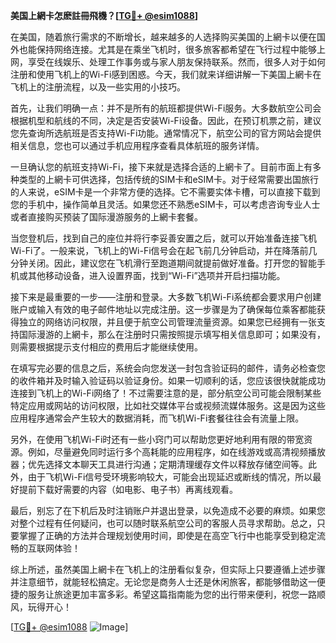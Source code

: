 **美国上網卡怎麽註冊飛機？[[TG💪+ @esim1088](https://t.me/s/esim1088)]**

在美国，随着旅行需求的不断增长，越来越多的人选择购买美国的上網卡以便在国外也能保持网络连接。尤其是在乘坐飞机时，很多旅客都希望在飞行过程中能够上网，享受在线娱乐、处理工作事务或与家人朋友保持联系。然而，很多人对于如何注册和使用飞机上的Wi-Fi感到困惑。今天，我们就来详细讲解一下美国上網卡在飞机上的注册流程，以及一些实用的小技巧。

首先，让我们明确一点：并不是所有的航班都提供Wi-Fi服务。大多数航空公司会根据机型和航线的不同，决定是否安装Wi-Fi设备。因此，在预订机票之前，建议您先查询所选航班是否支持Wi-Fi功能。通常情况下，航空公司的官方网站会提供相关信息，您也可以通过手机应用程序查看具体航班的服务详情。

一旦确认您的航班支持Wi-Fi，接下来就是选择合适的上網卡了。目前市面上有多种类型的上網卡可供选择，包括传统的SIM卡和eSIM卡。对于经常需要出国旅行的人来说，eSIM卡是一个非常方便的选择。它不需要实体卡槽，可以直接下载到您的手机中，操作简单且灵活。如果您还不熟悉eSIM卡，可以考虑咨询专业人士或者直接购买预装了国际漫游服务的上網卡套餐。

当您登机后，找到自己的座位并将行李妥善安置之后，就可以开始准备连接飞机Wi-Fi了。一般来说，飞机上的Wi-Fi信号会在起飞前几分钟启动，并在降落前几分钟关闭。因此，建议您在飞机滑行至跑道期间就提前做好准备。打开您的智能手机或其他移动设备，进入设置界面，找到“Wi-Fi”选项并开启扫描功能。

接下来是最重要的一步——注册和登录。大多数飞机Wi-Fi系统都会要求用户创建账户或输入有效的电子邮件地址以完成注册。这一步骤是为了确保每位乘客都能获得独立的网络访问权限，并且便于航空公司管理流量资源。如果您已经拥有一张支持国际漫游的上網卡，那么在注册时只需按照提示填写相关信息即可；如果没有，则需要根据提示支付相应的费用后才能继续使用。

在填写完必要的信息之后，系统会向您发送一封包含验证码的邮件，请务必检查您的收件箱并及时输入验证码以验证身份。如果一切顺利的话，您应该很快就能成功连接到飞机上的Wi-Fi网络了！不过需要注意的是，部分航空公司可能会限制某些特定应用或网站的访问权限，比如社交媒体平台或视频流媒体服务。这是因为这些应用程序通常会产生较大的数据消耗，而飞机Wi-Fi套餐往往会有流量上限。

另外，在使用飞机Wi-Fi时还有一些小窍门可以帮助您更好地利用有限的带宽资源。例如，尽量避免同时运行多个高耗能的应用程序，如在线游戏或高清视频播放器；优先选择文本聊天工具进行沟通；定期清理缓存文件以释放存储空间等。此外，由于飞机Wi-Fi信号受环境影响较大，可能会出现延迟或断线的情况，所以最好提前下载好需要的内容（如电影、电子书）再离线观看。

最后，别忘了在下机后及时注销账户并退出登录，以免造成不必要的麻烦。如果您对整个过程有任何疑问，也可以随时联系航空公司的客服人员寻求帮助。总之，只要掌握了正确的方法并合理规划使用时间，即使是在高空飞行中也能享受到稳定流畅的互联网体验！

综上所述，虽然美国上網卡在飞机上的注册看似复杂，但实际上只要遵循上述步骤并注意细节，就能轻松搞定。无论您是商务人士还是休闲旅客，都能够借助这一便捷的服务让旅途更加丰富多彩。希望这篇指南能为您的出行带来便利，祝您一路顺风，玩得开心！

[[TG💪+ @esim1088](https://t.me/s/esim1088) ![Image](https://i.postimg.cc/4NQfJmqS/Snipaste-2025-05-13-00-14-12.png)]